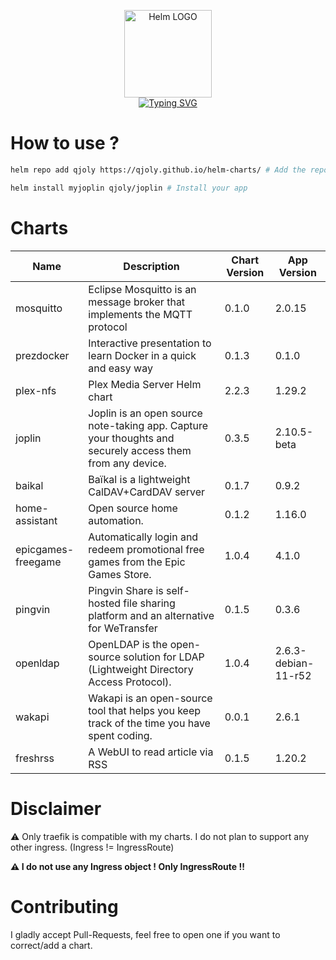 <p align="center">
    <img src="https://helm.sh/img/helm.svg" width="140px" alt="Helm LOGO"/>
    <br>
    <a href="https://qjoly.github.io/helm-charts"><img src="https://readme-typing-svg.herokuapp.com?font=Fira+Code&pause=1000&color=0F1689&background=FFFFFF00&center=true&vCenter=true&width=435&lines=QJOLY’s+Chart+Repository;qjoly.github.io%2Fhelm-charts;+Feel+free+to+contribute" alt="Typing SVG" /></a>
</p>

# How to use ? 

```bash
helm repo add qjoly https://qjoly.github.io/helm-charts/ # Add the repo to your helm
```
```bash
helm install myjoplin qjoly/joplin # Install your app
```

# Charts

| Name  | Description | Chart Version | App Version |
|-------|-------------|---------------|-------------|
| mosquitto | Eclipse Mosquitto is an message broker that implements the MQTT protocol | 0.1.0 | 2.0.15 |
| prezdocker | Interactive presentation to learn Docker in a quick and easy way | 0.1.3 | 0.1.0 |
| plex-nfs | Plex Media Server Helm chart | 2.2.3 | 1.29.2 |
| joplin | Joplin is an open source note-taking app. Capture your thoughts and securely access them from any device. | 0.3.5 | 2.10.5-beta |
| baikal | Baïkal is a lightweight CalDAV+CardDAV server | 0.1.7 | 0.9.2 |
| home-assistant | Open source home automation. | 0.1.2 | 1.16.0 |
| epicgames-freegame | Automatically login and redeem promotional free games from the Epic Games Store. | 1.0.4 | 4.1.0 |
| pingvin | Pingvin Share is self-hosted file sharing platform and an alternative for WeTransfer | 0.1.5 | 0.3.6 |
| openldap | OpenLDAP is the open-source solution for LDAP (Lightweight Directory Access Protocol). | 1.0.4 | 2.6.3-debian-11-r52 |
| wakapi | Wakapi is an open-source tool that helps you keep track of the time you have spent coding. | 0.0.1 | 2.6.1 |
| freshrss | A WebUI to read article via RSS | 0.1.5 | 1.20.2 |


# Disclaimer

:warning: Only traefik is compatible with my charts. I do not plan to support any other ingress. (Ingress != IngressRoute) 

**:warning: I do not use any Ingress object ! Only __IngressRoute__ !!**

# Contributing 

I gladly accept Pull-Requests, feel free to open one if you want to correct/add a chart. 
